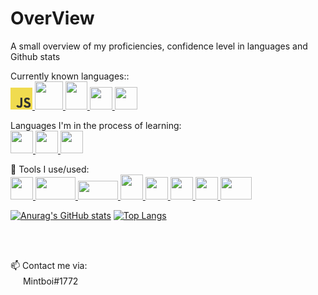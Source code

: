 # OverView
A small overview of my proficiencies, confidence level in languages and Github stats

Currently known languages:: <br/>
<a href="https://www.javascript.com">
  <img src="https://raw.githubusercontent.com/voodootikigod/logo.js/master/js.png" width="35px" height="35px" />
</a>
<a href="https://developer.mozilla.org/en-US/docs/Web/HTML">
  <img src="https://upload.wikimedia.org/wikipedia/commons/thumb/6/61/HTML5_logo_and_wordmark.svg/1200px-HTML5_logo_and_wordmark.svg.png" width="45px" height="45px" />
</a>
<a href="https://www.w3schools.com/css/">
  <img src="https://upload.wikimedia.org/wikipedia/commons/thumb/d/d5/CSS3_logo_and_wordmark.svg/1200px-CSS3_logo_and_wordmark.svg.png" width="35px" height="45px" />
</a>
<a href="https://www.python.org">
  <img src="https://upload.wikimedia.org/wikipedia/commons/thumb/c/c3/Python-logo-notext.svg/768px-Python-logo-notext.svg.png" width="36px" height="36px" />
</a>
<a href="https://learn.microsoft.com/en-us/dotnet/csharp/tour-of-csharp/tutorials/">
  <img src="https://upload.wikimedia.org/wikipedia/commons/thumb/0/0d/C_Sharp_wordmark.svg/120px-C_Sharp_wordmark.svg.png" width="36px" height="36px" />
</a>

Languages I'm in the process of learning:<br/>
<a href="https://isocpp.org">
  <img src="https://upload.wikimedia.org/wikipedia/commons/1/18/ISO_C%2B%2B_Logo.svg" width="36px" height="36px" />
</a>
<a href="https://docs.microsoft.com/en-gb/dotnet/">
  <img src="https://upload.wikimedia.org/wikipedia/commons/thumb/4/40/VB.NET_Logo.svg/1200px-VB.NET_Logo.svg.png" width="36px" height="36px" />
</a>
<a href="https://www.java.com/en/">
  <img src="https://dev.java/assets/images/java-logo-vert-blk.png" width="36px" height="36px" />
</a>

🔧 Tools I use/used: <br/>
<a href="https://www.postgresql.org">
  <img src="https://upload.wikimedia.org/wikipedia/commons/thumb/2/29/Postgresql_elephant.svg/1200px-Postgresql_elephant.svg.png" width="36px" height="36px" />
</a>
<a href="https://pypi.org">
  <img src="https://miro.medium.com/max/2632/1*8Zh-mzLnVMDsbvXdKsU4lw.png" width="64px" height="36px" />
</a>
<a href="https://www.npmjs.com">
  <img src="https://upload.wikimedia.org/wikipedia/commons/thumb/d/db/Npm-logo.svg/1200px-Npm-logo.svg.png" width="64px" height="30px" />
</a>
<a href="https://nodejs.org/en/">
  <img src="https://pluralsight2.imgix.net/paths/images/nodejs-45adbe594d.png" width="36px" height="40px" />
</a>
<a href="https://code.visualstudio.com">
  <img src="https://user-images.githubusercontent.com/674621/71187801-14e60a80-2280-11ea-94c9-e56576f76baf.png" width="36px" height="36px" />
</a>
<a href="https://github.com/microsoft/terminal/">
  <img src="https://user-images.githubusercontent.com/7389110/58056685-eec98200-7b59-11e9-99e0-fd327b3e22e4.png" width="36px" height="36px" />
</a>
<a href="https://git-scm.com">
  <img src="https://avatars.githubusercontent.com/u/18133?s=200&v=4" width="36px" height="36px" />
</a>
<a href="https://unity.com">
  <img src="https://upload.wikimedia.org/wikipedia/commons/thumb/c/c4/Unity_2021.svg/120px-Unity_2021.svg.png" width="50px" height="36px" />
</a>


[![Anurag's GitHub stats](https://github-readme-stats.vercel.app/api?username=Mintboi&count_private=true&show_icons=true&theme=radical)](https://github.com/anuraghazra/github-readme-stats)
[![Top Langs](https://github-readme-stats.vercel.app/api/top-langs/?username=Mintboi&langs_count=8&theme=radical)](https://github.com/anuraghazra/github-readme-stats)

<br/> <br/>

📫 Contact me via:<br/>
<img src="https://cdn.logojoy.com/wp-content/uploads/20210422095037/discord-mascot.png" width="16px" height="16px" /> Mintboi#1772
